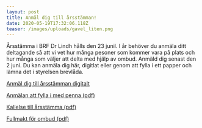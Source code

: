 ```yaml
---
layout: post
title: Anmäl dig till årsstämman!
date: 2020-05-19T17:32:06.118Z
teaser: /images/uploads/gavel_liten.png
---
```

Årsstämma i BRF Dr Lindh hålls den 23 junil. I år behöver du anmäla ditt deltagande så att vi vet hur många pesoner som kommer vara på plats och hur många som väljer att delta med hjälp av ombud. Anmäld dig senast den 2 juni. Du kan anmäla dig här, digitlat eller genom att fylla i ett papper och lämna det i styrelsen brevlåda.

[Anmäl dig till årsstämman digitalt ](https://forms.gle/xQv9Tt7Ro4g7YCcY6)

[Anmälan att fylla i med penna (pdf)](/images/uploads/AnamalanStamma.pdf)

[Kallelse till årsstämma (pdf)](/images/uploads/Kallelse_Foreningsstamma_juni2020.pdf)

[Fullmakt för ombud (pdf)](/images/uploads/Fullmakt2020.pdf)